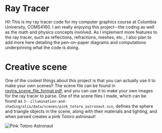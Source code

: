 # Ray Tracer
Hi! This is my ray tracer code for my computer graphics course at Columbia University, COMS4160. I am really enjoying this project--the coding as well as the math and physics concepts involved. As I implement more features to the ray tracer, such as reflections, refractions, meshes, etc., I also plan to add more here detailing the pen-on-paper diagrams and computations underpinning what the code is doing. 

# Creative scene
One of the coolest things about this project is that you can actually use it to make your own scenes!! The scene file can be found in [raytra_scene_file_format.pdf](raytra_scene_file_format.pdf), and you can use it to make your own images for the ray tracer to parse. One of the scene files I made, which can be found as `3--illumination-and-shading/olio/data/scenes/pink_totoro_astronaut.scn`, defines the sphere and triangle objects in the scene, along with their materials and lighting, and when parsed creates a pink Totoro astronaut!

![Pink Totoro Astronaut](https://example.com/image.png)
